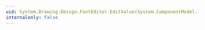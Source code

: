 ```yaml
---
uid: System.Drawing.Design.FontEditor.EditValue(System.ComponentModel.ITypeDescriptorContext,System.IServiceProvider,System.Object)
internalonly: False
---
```

